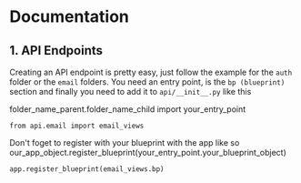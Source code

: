 # Documentation

## 1.  API Endpoints
Creating an API endpoint is pretty easy, just follow the example for the `auth` folder or the `email` folders. You need an entry point, is the `bp (blueprint)` section and finally you need to add it to `api/__init__.py` like this 

folder_name_parent.folder_name_child import your_entry_point
```
from api.email import email_views
```
Don't foget to register with your blueprint with the app like so 
our_app_object.register_blueprint(your_entry_point.your_blueprint_object)
```
app.register_blueprint(email_views.bp)
```




